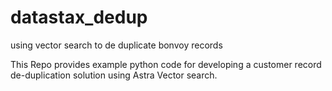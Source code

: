 # datastax_dedup
using vector search to de duplicate bonvoy records

This Repo provides example python code for developing a customer record de-duplication solution using Astra Vector search.
